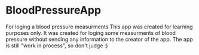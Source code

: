 # BloodPressureApp
For loging a blood pressure measurments
This app was created for learning purposes only. It was created for loging some measurments of blood pressure without sending any information to the creator of the app. 
The app is still "work in process", so don't judge :)

